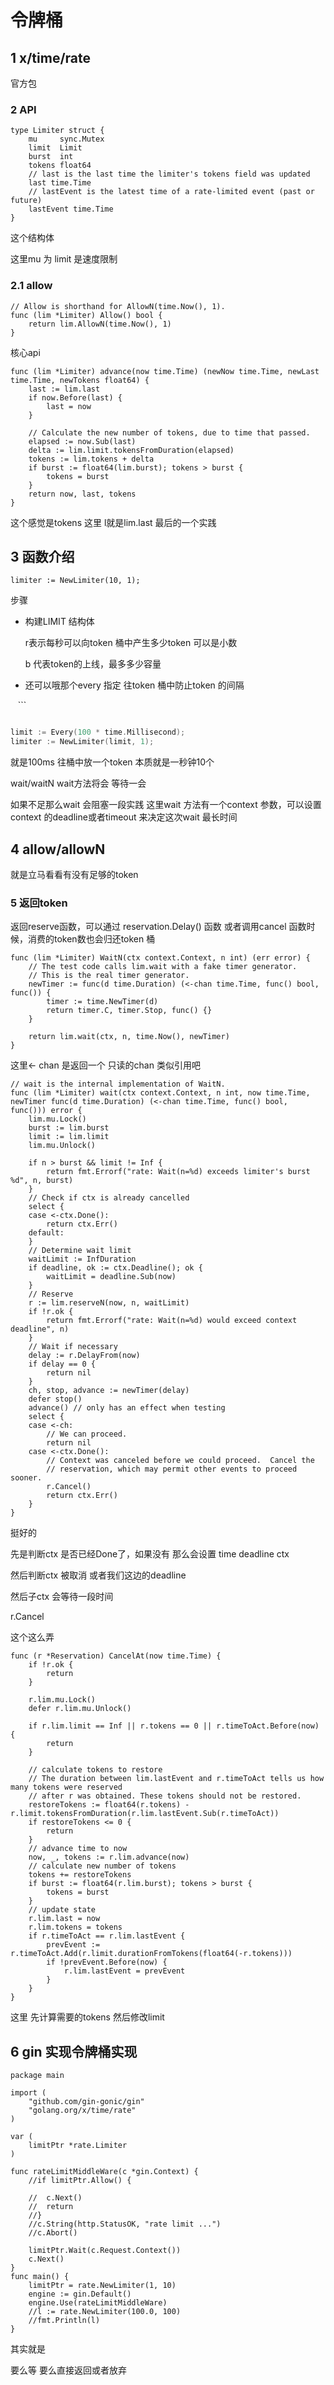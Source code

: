 # 令牌桶

## 1 x/time/rate

官方包                                                                                                                                                                                

### 2 API

```
type Limiter struct {
    mu     sync.Mutex
    limit  Limit
    burst  int
    tokens float64
    // last is the last time the limiter's tokens field was updated
    last time.Time
    // lastEvent is the latest time of a rate-limited event (past or future)
    lastEvent time.Time
}
```

这个结构体

这里mu 为 limit 是速度限制 

### 2.1 allow

```
// Allow is shorthand for AllowN(time.Now(), 1).
func (lim *Limiter) Allow() bool {
    return lim.AllowN(time.Now(), 1)
}
```

核心api

```
func (lim *Limiter) advance(now time.Time) (newNow time.Time, newLast time.Time, newTokens float64) {
    last := lim.last
    if now.Before(last) {
        last = now
    }

    // Calculate the new number of tokens, due to time that passed.
    elapsed := now.Sub(last)
    delta := lim.limit.tokensFromDuration(elapsed)
    tokens := lim.tokens + delta
    if burst := float64(lim.burst); tokens > burst {
        tokens = burst
    }
    return now, last, tokens
}
```

这个感觉是tokens 这里 l就是lim.last 最后的一个实践

## 3 函数介绍

```
limiter := NewLimiter(10, 1);
```

步骤

- 构建LIMIT 结构体
  
  r表示每秒可以向token 桶中产生多少token  可以是小数
  
  b 代表token的上线，最多多少容量

- 还可以哦那个every 指定 往token 桶中防止token 的间隔

   ```

```

```

```go
limit := Every(100 * time.Millisecond);
limiter := NewLimiter(limit, 1);
```

就是100ms 往桶中放一个token 本质就是一秒钟10个

wait/waitN wait方法将会 等待一会

如果不足那么wait 会阻塞一段实践  这里wait 方法有一个context 参数，可以设置context 的deadline或者timeout  来决定这次wait 最长时间

## 4 allow/allowN

就是立马看看有没有足够的token    

### 5 返回token

返回reserve函数，可以通过 reservation.Delay() 函数   或者调用cancel 函数时候，消费的token数也会归还token 桶

```
func (lim *Limiter) WaitN(ctx context.Context, n int) (err error) {
    // The test code calls lim.wait with a fake timer generator.
    // This is the real timer generator.
    newTimer := func(d time.Duration) (<-chan time.Time, func() bool, func()) {
        timer := time.NewTimer(d)
        return timer.C, timer.Stop, func() {}
    }

    return lim.wait(ctx, n, time.Now(), newTimer)
}
```

这里<- chan 是返回一个 只读的chan 类似引用吧

```
// wait is the internal implementation of WaitN.
func (lim *Limiter) wait(ctx context.Context, n int, now time.Time, newTimer func(d time.Duration) (<-chan time.Time, func() bool, func())) error {
    lim.mu.Lock()
    burst := lim.burst
    limit := lim.limit
    lim.mu.Unlock()

    if n > burst && limit != Inf {
        return fmt.Errorf("rate: Wait(n=%d) exceeds limiter's burst %d", n, burst)
    }
    // Check if ctx is already cancelled
    select {
    case <-ctx.Done():
        return ctx.Err()
    default:
    }
    // Determine wait limit
    waitLimit := InfDuration
    if deadline, ok := ctx.Deadline(); ok {
        waitLimit = deadline.Sub(now)
    }
    // Reserve
    r := lim.reserveN(now, n, waitLimit)
    if !r.ok {
        return fmt.Errorf("rate: Wait(n=%d) would exceed context deadline", n)
    }
    // Wait if necessary
    delay := r.DelayFrom(now)
    if delay == 0 {
        return nil
    }
    ch, stop, advance := newTimer(delay)
    defer stop()
    advance() // only has an effect when testing
    select {
    case <-ch:
        // We can proceed.
        return nil
    case <-ctx.Done():
        // Context was canceled before we could proceed.  Cancel the
        // reservation, which may permit other events to proceed sooner.
        r.Cancel()
        return ctx.Err()
    }
}
```

挺好的

先是判断ctx 是否已经Done了，如果没有 那么会设置 time deadline ctx

然后判断ctx 被取消 或者我们这边的deadline

然后子ctx 会等待一段时间

r.Cancel

这个这么弄

```
func (r *Reservation) CancelAt(now time.Time) {
    if !r.ok {
        return
    }

    r.lim.mu.Lock()
    defer r.lim.mu.Unlock()

    if r.lim.limit == Inf || r.tokens == 0 || r.timeToAct.Before(now) {
        return
    }

    // calculate tokens to restore
    // The duration between lim.lastEvent and r.timeToAct tells us how many tokens were reserved
    // after r was obtained. These tokens should not be restored.
    restoreTokens := float64(r.tokens) - r.limit.tokensFromDuration(r.lim.lastEvent.Sub(r.timeToAct))
    if restoreTokens <= 0 {
        return
    }
    // advance time to now
    now, _, tokens := r.lim.advance(now)
    // calculate new number of tokens
    tokens += restoreTokens
    if burst := float64(r.lim.burst); tokens > burst {
        tokens = burst
    }
    // update state
    r.lim.last = now
    r.lim.tokens = tokens
    if r.timeToAct == r.lim.lastEvent {
        prevEvent := r.timeToAct.Add(r.limit.durationFromTokens(float64(-r.tokens)))
        if !prevEvent.Before(now) {
            r.lim.lastEvent = prevEvent
        }
    }
}
```

这里 先计算需要的tokens 然后修改limit                                                                                                                                                                                                                                                          





## 6 gin 实现令牌桶实现



```
package main

import (
	"github.com/gin-gonic/gin"
	"golang.org/x/time/rate"
)

var (
	limitPtr *rate.Limiter
)

func rateLimitMiddleWare(c *gin.Context) {
	//if limitPtr.Allow() {

	//	c.Next()
	//	return
	//}
	//c.String(http.StatusOK, "rate limit ...")
	//c.Abort()

	limitPtr.Wait(c.Request.Context())
	c.Next()
}
func main() {
	limitPtr = rate.NewLimiter(1, 10)
	engine := gin.Default()
	engine.Use(rateLimitMiddleWare)
	//l := rate.NewLimiter(100.0, 100)
	//fmt.Println(l)
}

```

其实就是

要么等 要么直接返回或者放弃


